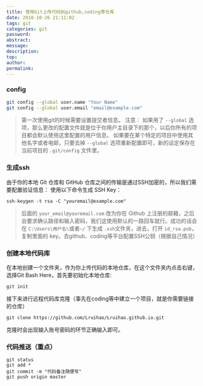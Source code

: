 ```yaml
---
title: 使用Git上传代码到github,coding等仓库
date: 2018-10-26 21:11:02
tags: git
categories: git
password:
abstract:
message:
description:
top:
author:
permalink:
---
```


### config
```bash
git config --global user.name "Your Name"
git config --global user.email "email@example.com"
```
> 第一次使用git的时候需要设置提交者信息。
注意：
如果用了 `--global` 选项，那么更改的配置文件就是位于你用户主目录下的那个，以后你所有的项目都会默认使用这里配置的用户信息。
如果要在某个特定的项目中使用其他名字或者电邮，只要去掉 `--global` 选项重新配置即可，新的设定保存在当前项目的 `.git/config` 文件里。

### 生成ssh
由于你的本地 Git 仓库和 GitHub 仓库之间的传输是通过SSH加密的，所以我们需要配置验证信息：
使用以下命令生成 SSH Key：
```
ssh-keygen -t rsa -C "youremail@example.com"
```
> 后面的 `your_email@youremail.com` 改为你在 Github 上注册的邮箱，之后会要求确认路径和输入密码，我们这使用默认的一路回车就行。成功的话会在 `C:\Users\用户名\`或者`~/` 下生成 `.ssh`文件夹，进去，打开 `id_rsa.pub`，复制里面的 key。去github、coding等平台配置SSH公钥（根据自己情况）

### 创建本地代码库

在本地创建一个文件夹，作为你上传代码的本地仓库，在这个文件夹内点击右键，选择Git Bash Here，首先要初始化本地仓库:
```
git init
```
接下来进行远程代码库克隆（事先在coding等中建立一个项目，就是你需要链接的仓库）
```
git clone https://github.com/Lruihao/Lruihao.github.io.git
```
克隆时会出现输入账号密码的环节正确输入即可。

### 代码推送（重点）

```
git status
git add *
git commit -m "代码备注随便写"
git push origin master
```

